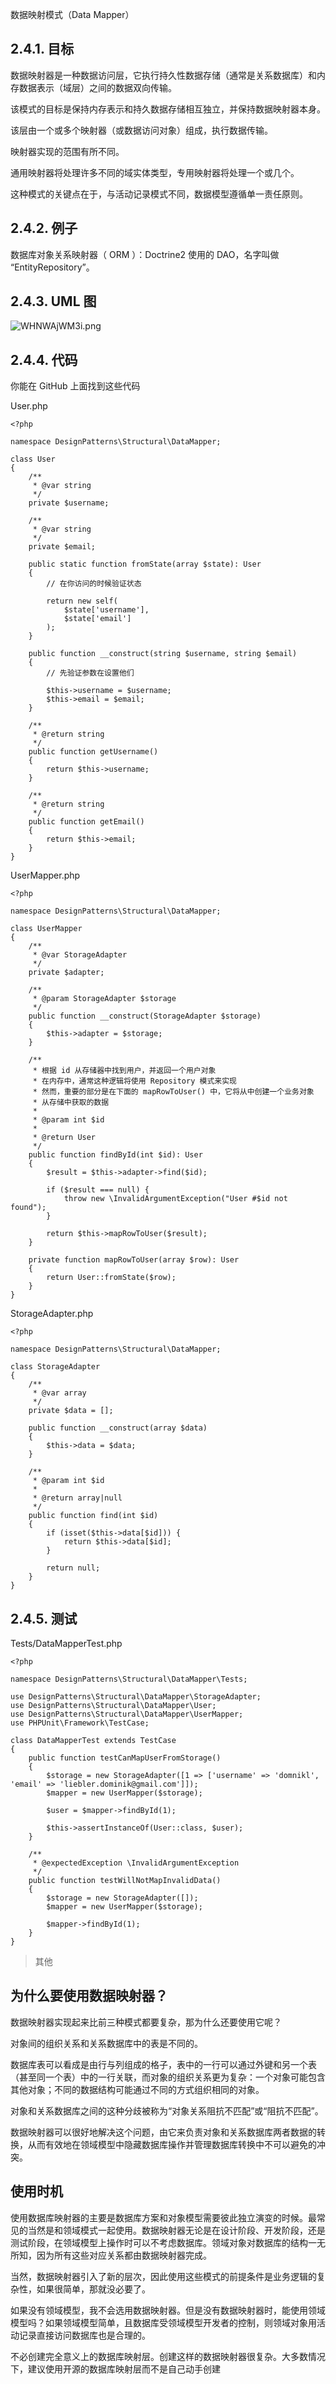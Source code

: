 数据映射模式（Data Mapper）

## 2.4.1. 目标
数据映射器是一种数据访问层，它执行持久性数据存储（通常是关系数据库）和内存数据表示（域层）之间的数据双向传输。 

该模式的目标是保持内存表示和持久数据存储相互独立，并保持数据映射器本身。

 该层由一个或多个映射器（或数据访问对象）组成，执行数据传输。 

映射器实现的范围有所不同。 

通用映射器将处理许多不同的域实体类型，专用映射器将处理一个或几个。

这种模式的关键点在于，与活动记录模式不同，数据模型遵循单一责任原则。

## 2.4.2. 例子
数据库对象关系映射器（ ORM ）：Doctrine2 使用的 DAO，名字叫做 “EntityRepository”。

## 2.4.3. UML 图

![WHNWAjWM3i.png](/000-imgs/WHNWAjWM3i.png)

## 2.4.4. 代码
你能在 GitHub 上面找到这些代码

User.php
```
<?php

namespace DesignPatterns\Structural\DataMapper;

class User
{
    /**
     * @var string
     */
    private $username;

    /**
     * @var string
     */
    private $email;

    public static function fromState(array $state): User
    {
        // 在你访问的时候验证状态

        return new self(
            $state['username'],
            $state['email']
        );
    }

    public function __construct(string $username, string $email)
    {
        // 先验证参数在设置他们

        $this->username = $username;
        $this->email = $email;
    }

    /**
     * @return string
     */
    public function getUsername()
    {
        return $this->username;
    }

    /**
     * @return string
     */
    public function getEmail()
    {
        return $this->email;
    }
}
```

UserMapper.php
```
<?php

namespace DesignPatterns\Structural\DataMapper;

class UserMapper
{
    /**
     * @var StorageAdapter
     */
    private $adapter;

    /**
     * @param StorageAdapter $storage
     */
    public function __construct(StorageAdapter $storage)
    {
        $this->adapter = $storage;
    }

    /**
     * 根据 id 从存储器中找到用户，并返回一个用户对象
     * 在内存中，通常这种逻辑将使用 Repository 模式来实现
     * 然而，重要的部分是在下面的 mapRowToUser() 中，它将从中创建一个业务对象
     * 从存储中获取的数据
     *
     * @param int $id
     *
     * @return User
     */
    public function findById(int $id): User
    {
        $result = $this->adapter->find($id);

        if ($result === null) {
            throw new \InvalidArgumentException("User #$id not found");
        }

        return $this->mapRowToUser($result);
    }

    private function mapRowToUser(array $row): User
    {
        return User::fromState($row);
    }
}
```

StorageAdapter.php
```
<?php

namespace DesignPatterns\Structural\DataMapper;

class StorageAdapter
{
    /**
     * @var array
     */
    private $data = [];

    public function __construct(array $data)
    {
        $this->data = $data;
    }

    /**
     * @param int $id
     *
     * @return array|null
     */
    public function find(int $id)
    {
        if (isset($this->data[$id])) {
            return $this->data[$id];
        }

        return null;
    }
}
```

## 2.4.5. 测试
Tests/DataMapperTest.php
```
<?php

namespace DesignPatterns\Structural\DataMapper\Tests;

use DesignPatterns\Structural\DataMapper\StorageAdapter;
use DesignPatterns\Structural\DataMapper\User;
use DesignPatterns\Structural\DataMapper\UserMapper;
use PHPUnit\Framework\TestCase;

class DataMapperTest extends TestCase
{
    public function testCanMapUserFromStorage()
    {
        $storage = new StorageAdapter([1 => ['username' => 'domnikl', 'email' => 'liebler.dominik@gmail.com']]);
        $mapper = new UserMapper($storage);

        $user = $mapper->findById(1);

        $this->assertInstanceOf(User::class, $user);
    }

    /**
     * @expectedException \InvalidArgumentException
     */
    public function testWillNotMapInvalidData()
    {
        $storage = new StorageAdapter([]);
        $mapper = new UserMapper($storage);

        $mapper->findById(1);
    }
}
```

>其他

## 为什么要使用数据映射器？

数据映射器实现起来比前三种模式都要复杂，那为什么还要使用它呢？

对象间的组织关系和关系数据库中的表是不同的。

数据库表可以看成是由行与列组成的格子，表中的一行可以通过外键和另一个表（甚至同一个表）中的一行关联，而对象的组织关系更为复杂：一个对象可能包含其他对象；不同的数据结构可能通过不同的方式组织相同的对象。

对象和关系数据库之间的这种分歧被称为“对象关系阻抗不匹配”或“阻抗不匹配”。

数据映射器可以很好地解决这个问题，由它来负责对象和关系数据库两者数据的转换，从而有效地在领域模型中隐藏数据库操作并管理数据库转换中不可以避免的冲突。

## 使用时机

使用数据库映射器的主要是数据库方案和对象模型需要彼此独立演变的时候。最常见的当然是和领域模式一起使用。数据映射器无论是在设计阶段、开发阶段，还是测试阶段，在领域模型上操作时可以不考虑数据库。领域对象对数据库的结构一无所知，因为所有这些对应关系都由数据映射器完成。

当然，数据映射器引入了新的层次，因此使用这些模式的前提条件是业务逻辑的复杂性，如果很简单，那就没必要了。

如果没有领域模型，我不会选用数据映射器。但是没有数据映射器时，能使用领域模型吗？如果领域模型简单，且数据库受领域模型开发者的控制，则领域对象用活动记录直接访问数据库也是合理的。

不必创建完全意义上的数据库映射层。创建这样的数据映射器很复杂。大多数情况下，建议使用开源的数据库映射层而不是自己动手创建